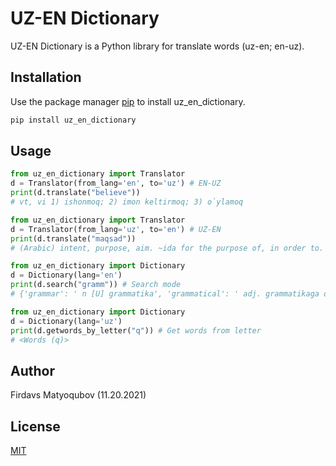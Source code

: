 # UZ-EN Dictionary

UZ-EN Dictionary is a Python library for translate words (uz-en; en-uz).

## Installation

Use the package manager [pip](https://pip.pypa.io/en/stable/) to install uz_en_dictionary.

```bash
pip install uz_en_dictionary
```

## Usage

```python
from uz_en_dictionary import Translator
d = Translator(from_lang='en', to='uz') # EN-UZ
print(d.translate("believe"))
# vt, vi 1) ishonmoq; 2) imon keltirmoq; 3) o`ylamoq
```
```python
from uz_en_dictionary import Translator
d = Translator(from_lang='uz', to='en') # UZ-EN
print(d.translate("maqsad"))
# (Arabic) intent, purpose, aim. ~ida for the purpose of, in order to.
```
```python
from uz_en_dictionary import Dictionary
d = Dictionary(lang='en')
print(d.search("gramm")) # Search mode
# {'grammar': ' n [U] grammatika', 'grammatical': ' adj. grammatikaga oid','gramme': ' n [C] misqol, gram'}
```
```python
from uz_en_dictionary import Dictionary
d = Dictionary(lang='uz')
print(d.getwords_by_letter("q")) # Get words from letter
# <Words (q)>
```
## Author

Firdavs Matyoqubov (11.20.2021)

## License

[MIT](https://choosealicense.com/licenses/mit/)